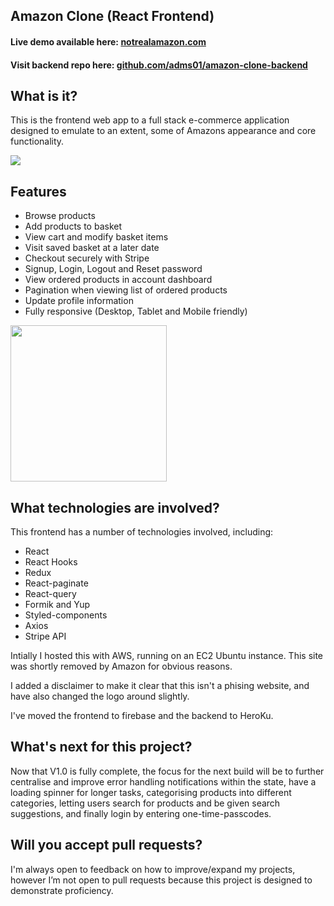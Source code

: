 ## Amazon Clone (React Frontend)

#### Live demo available here: [notrealamazon.com](https://notrealamazon.com " notrealamazon.com")

#### Visit backend repo here: [github.com/adms01/amazon-clone-backend](https://github.com/adms01/amazon-clone-backend)

## What is it?

This is the frontend web app to a full stack e-commerce application designed to emulate to an extent, some of Amazons appearance and core functionality.

![](https://github.com/adms01/amazon-frontend-clone/blob/master/preview/notrealamazon_desktop.gif)

## Features

- Browse products
- Add products to basket
- View cart and modify basket items
- Visit saved basket at a later date
- Checkout securely with Stripe
- Signup, Login, Logout and Reset password
- View ordered products in account dashboard
- Pagination when viewing list of ordered products
- Update profile information
- Fully responsive (Desktop, Tablet and Mobile friendly)

<img src="https://github.com/adms01/amazon-frontend-clone/blob/master/preview/notrealamazon_mobile.gif" width="250px"/>

## What technologies are involved?

This frontend has a number of technologies involved, including:

- React
- React Hooks
- Redux
- React-paginate
- React-query
- Formik and Yup
- Styled-components
- Axios
- Stripe API

Intially I hosted this with AWS, running on an EC2 Ubuntu instance.
This site was shortly removed by Amazon for obvious reasons.

I added a disclaimer to make it clear that this isn't a phising website, and
have also changed the logo around slightly.

I've moved the frontend to firebase and the backend to HeroKu.

## What's next for this project?

Now that V1.0 is fully complete, the focus for the next build will be to further centralise and improve error handling notifications within the state, have a loading spinner for longer tasks, categorising products into different categories, letting users search for products and be given search suggestions, and finally login by entering one-time-passcodes.

## Will you accept pull requests?

I'm always open to feedback on how to improve/expand my projects, however I’m not open to pull requests because this project is designed to demonstrate proficiency.
